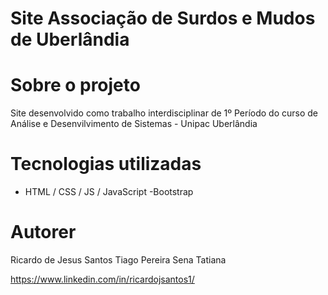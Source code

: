 # Site Associação de Surdos e Mudos de Uberlândia
# Sobre o projeto
Site desenvolvido como trabalho interdisciplinar de 1º Período do curso de Análise e Desenvilvimento de Sistemas - Unipac Uberlândia

# Tecnologias utilizadas

- HTML / CSS / JS / JavaScript
-Bootstrap

# Autorer

Ricardo de Jesus Santos
Tiago Pereira Sena
Tatiana

https://www.linkedin.com/in/ricardojsantos1/

